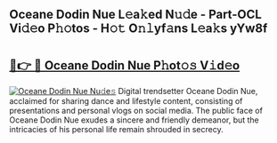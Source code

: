 ## Oceane Dodin Nue L𝚎a𝚔ed N𝚞𝚍e - Part-OCL Vi𝚍𝚎o P𝚑𝚘tos - H𝚘𝚝 O𝚗𝚕yf𝚊ns L𝚎a𝚔s yYw8f

# <h2><a href="http://kf4sgu.oniu.top/?m=Oceane+Dodin+Nue">🔗👉 🔴 Oceane Dodin Nue P𝚑ot𝚘𝚜 V𝚒d𝚎o</a></h2>

[![Oceane Dodin Nue Nu𝚍e𝚜](https://i.imgur.com/0qMVB7G.gif)](http://kf4sgu.oniu.top/?m=Oceane+Dodin+Nue)
Digital trendsetter Oceane Dodin Nue, acclaimed for sharing dance and lifestyle content, consisting of presentations and personal vlogs on social media. The public face of Oceane Dodin Nue exudes a sincere and friendly demeanor, but the intricacies of his personal life remain shrouded in secrecy.  
